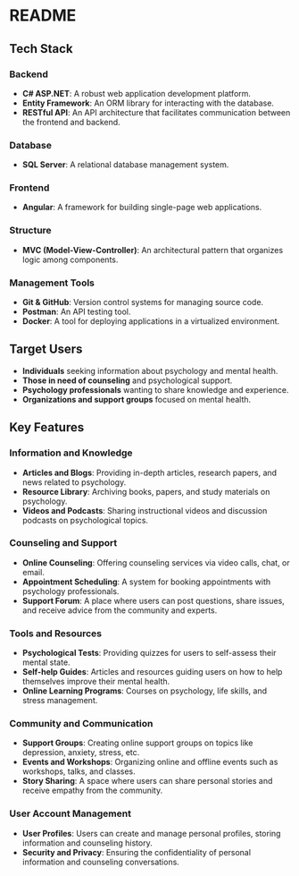 # README

## Tech Stack

### Backend
- **C# ASP.NET**: A robust web application development platform.
- **Entity Framework**: An ORM library for interacting with the database.
- **RESTful API**: An API architecture that facilitates communication between the frontend and backend.

### Database
- **SQL Server**: A relational database management system.

### Frontend
- **Angular**: A framework for building single-page web applications.

### Structure
- **MVC (Model-View-Controller)**: An architectural pattern that organizes logic among components.

### Management Tools
- **Git & GitHub**: Version control systems for managing source code.
- **Postman**: An API testing tool.
- **Docker**: A tool for deploying applications in a virtualized environment.

## Target Users
- **Individuals** seeking information about psychology and mental health.
- **Those in need of counseling** and psychological support.
- **Psychology professionals** wanting to share knowledge and experience.
- **Organizations and support groups** focused on mental health.

## Key Features

### Information and Knowledge
- **Articles and Blogs**: Providing in-depth articles, research papers, and news related to psychology.
- **Resource Library**: Archiving books, papers, and study materials on psychology.
- **Videos and Podcasts**: Sharing instructional videos and discussion podcasts on psychological topics.

### Counseling and Support
- **Online Counseling**: Offering counseling services via video calls, chat, or email.
- **Appointment Scheduling**: A system for booking appointments with psychology professionals.
- **Support Forum**: A place where users can post questions, share issues, and receive advice from the community and experts.

### Tools and Resources
- **Psychological Tests**: Providing quizzes for users to self-assess their mental state.
- **Self-help Guides**: Articles and resources guiding users on how to help themselves improve their mental health.
- **Online Learning Programs**: Courses on psychology, life skills, and stress management.

### Community and Communication
- **Support Groups**: Creating online support groups on topics like depression, anxiety, stress, etc.
- **Events and Workshops**: Organizing online and offline events such as workshops, talks, and classes.
- **Story Sharing**: A space where users can share personal stories and receive empathy from the community.

### User Account Management
- **User Profiles**: Users can create and manage personal profiles, storing information and counseling history.
- **Security and Privacy**: Ensuring the confidentiality of personal information and counseling conversations.
